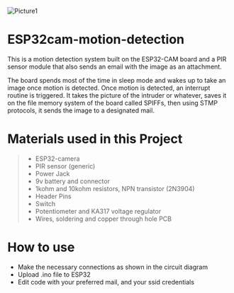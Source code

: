 ![Picture1](https://user-images.githubusercontent.com/44223263/130352462-f32a7a5e-0e2f-432c-8049-398d41250e65.jpg)

# ESP32cam-motion-detection
This is a motion detection system built on the ESP32-CAM board and a PIR sensor module that also sends an email with the image as an attachment. 

The board spends most of the time in sleep mode and wakes up to take an image once motion is detected. Once motion is detected, an interrupt routine is triggered. It takes the picture of the intruder or whatever, saves it on the file memory system of the board called SPIFFs, then using STMP protocols, it sends the image to a designated mail.

# Materials used in this Project

>
> * ESP32-camera
> * PIR sensor (generic)
> * Power Jack
> * 9v battery and connector
> * 1kohm and 10kohm resistors, NPN transistor (2N3904)
> * Header Pins
> * Switch
> * Potentiometer and KA317 voltage regulator
> * Wires, soldering and copper through hole PCB

# How to use
+ Make the necessary connections as shown in the circuit diagram
+ Upload .ino file to ESP32
+ Edit code with your preferred mail, and your ssid credentials
